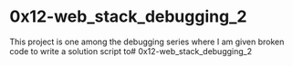 # 0x12-web_stack_debugging_2

This project is one among the debugging series where I am given broken code to write a solution script to# 0x12-web_stack_debugging_2
